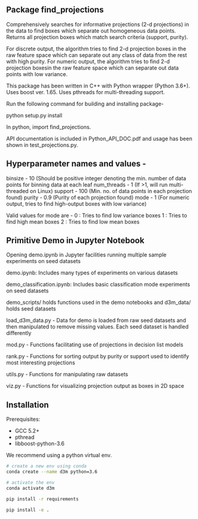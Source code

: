 Package find_projections
-----------------------------
Comprehensively searches for informative projections (2-d projections) in the data to find boxes which separate out homogeneous data points. 
Returns all projection boxes which match search criteria (support, purity).

For discrete output, the algorithm tries to find 2-d projection boxes in the raw feature space which can separate out any class of data from the rest with high purity.
For numeric output, the algorithm tries to find 2-d projection boxesin the raw feature space  which can separate out data points  with low variance.

This package has been written in C++ with Python wrapper (Python 3.6+).
Uses boost ver. 1.65.
Uses pthreads for multi-threading support.

Run the following command for building and installing package-

python setup.py install

In python,
import find_projections.

API documentation is included in Python_API_DOC.pdf and usage has been shown in test_projections.py.

Hyperparameter names and values -
-----------------------------
binsize - 10 (Should be positive integer denoting the min. number of data points for binning data at each leaf
num_threads - 1 (If >1, will run multi-threaded on Linux)
support - 100 (Min. no. of data points in each projection found)
purity - 0.9 (Purity of each projection found)
mode - 1 (For numeric output, tries to find high-output boxes with low variance)

Valid values for mode are -
0 : Tries to find low variance boxes
1 : Tries to find high mean boxes
2 : Tries to find low mean boxes

Primitive Demo in Jupyter Notebook
-----------------------------
Opening demo.ipynb in Jupyter facilities running multiple sample experiments on seed datasets

demo.ipynb: Includes many types of experiments on various datasets

demo_classification.ipynb: Includes basic classification mode experiments on seed datasets

demo_scripts/ holds functions used in the demo notebooks and d3m_data/ holds seed datasets

load_d3m_data.py - Data for demo is loaded from raw seed datasets and then manipulated to remove missing values.  Each seed dataset is handled differently

mod.py - Functions facilitating use of projections in decision list models

rank.py - Functions for sorting output by purity or support used to identify most interesting projections

utils.py - Functions for manipulating raw datasets

viz.py - Functions for visualizing projection output as boxes in 2D space

Installation
-----------------------------
Prerequisites:
* GCC 5.2+
* pthread
* libboost-python-3.6 

We recommend using a python virtual env.
```bash
# create a new env using conda
conda create --name d3m python=3.6

# activate the env
conda activate d3m

pip install -r requirements

pip install -e .
```
